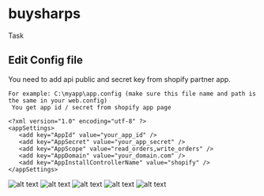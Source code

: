 # buysharps
Task
## Edit Config file
You need to add api public and secret key from shopify partner app.
```
For example: C:\myapp\app.config (make sure this file name and path is the same in your web.config)
 You get app id / secret from shopify app page
```
```
<?xml version="1.0" encoding="utf-8" ?>
<appSettings>
   <add key="AppId" value="your_app_id" />
   <add key="AppSecret" value="your_app_secret" />
   <add key="AppScope" value="read_orders,write_orders" />
   <add key="AppDomain" value="your_domain.com" />
   <add key="AppInstallControllerName" value="shopify" />
</appSettings>
```
![alt text](https://image.prntscr.com/image/nAZs4lTkRJKBzanHbBpydQ.png)
![alt text](https://image.prntscr.com/image/yoLa5joDT6Cm9LjTOJFP6g.png)
![alt text](https://image.prntscr.com/image/9nAcml2FRZayMbbzTW0MWA.png)
![alt text](https://image.prntscr.com/image/ArD4OnhQQSCsBmvluEhQWw.png)
![alt text](https://image.prntscr.com/image/GRSROd7PTi6NN2EYv4WomQ.png)
